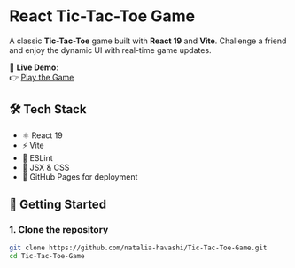# React Tic-Tac-Toe Game

A classic **Tic-Tac-Toe** game built with **React 19** and **Vite**. Challenge a friend and enjoy the dynamic UI with real-time game updates.

🔗 **Live Demo**:  
👉 [Play the Game](https://natalia-havashi.github.io/Tic-Tac-Toe-Game/)

## 🛠 Tech Stack

- ⚛️ React 19
- ⚡ Vite
- 🧹 ESLint
- 🎨 JSX & CSS
- 🚀 GitHub Pages for deployment

## 🚀 Getting Started

### 1. Clone the repository
```bash
git clone https://github.com/natalia-havashi/Tic-Tac-Toe-Game.git
cd Tic-Tac-Toe-Game
